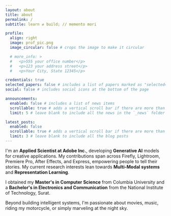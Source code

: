 ```yaml
---
layout: about
title: about
permalink: /
subtitle: learn ⇄ build; // memento mori

profile:
  align: right
  image: prof_pic.png
  image_circular: false # crops the image to make it circular

  # more_info: >
  #   <p>555 your office number</p>
  #   <p>123 your address street</p>
  #   <p>Your City, State 12345</p>

credentials: true
selected_papers: false # includes a list of papers marked as "selected={true}"
social: false # includes social icons at the bottom of the page

announcements:
  enabled: false # includes a list of news items
  scrollable: true # adds a vertical scroll bar if there are more than 3 news items
  limit: 5 # leave blank to include all the news in the `_news` folder

latest_posts:
  enabled: false
  scrollable: true # adds a vertical scroll bar if there are more than 3 new posts items
  limit: 3 # leave blank to include all the blog posts
---
```


<div class="bio">
  <p>I'm an <strong>Applied Scientist at Adobe Inc.</strong>, developing <strong>Generative AI</strong> models for creative applications. My contributions span across Firefly, Lightroom, Premiere Pro, After Effects, and Express, empowering people to tell their stories. My current research interests lean towards <strong> Multi-Modal systems</strong> and <strong>Representation Learning</strong>.</p>
  
  <p>I obtained my <strong>Master's in Computer Science</strong> from Columbia University and a <strong>Bachelor's in Electronics and Communication</strong> from the National Institute of Technology, Surat.</p>

  <p>Beyond building intelligent systems, I'm passionate about movies, music, riding my motorcycle, or simply marveling at the night sky.</p>

</div>
